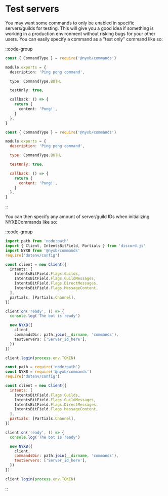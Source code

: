 # Test servers

You may want some commands to only be enabled in specific servers/guilds for testing. This will give you a good idea if something is working in a production environment without risking bugs for your other users.
You can easily specify a command as a "test only" command like so:

::code-group
  ```ts [Typescript]
  const { CommandType } = require('@nyxb/commands')
  
  module.exports = {
    description: 'Ping pong command',

    type: CommandType.BOTH,

    testOnly: true,

    callback: () => {
      return {
        content: 'Pong!',
      }
    },
}
  ```
  ```js [Javascript]
  const { CommandType } = require('@nyxb/commands')
  
  module.exports = {
    description: 'Ping pong command',

    type: CommandType.BOTH,

    testOnly: true,

    callback: () => {
      return {
        content: 'Pong!',
      }
    },
}
  ```
::

You can then specify any amount of server/guild IDs when initializing NYXBCommands like so:

::code-group
  ```ts [Typescript]
  import path from 'node:path'
  import { Client, IntentsBitField, Partials } from 'discord.js'
  import NYXB from '@nyxb/commands'
  require('dotenv/config')
  
  const client = new Client({
    intents: [
      IntentsBitField.Flags.Guilds,
      IntentsBitField.Flags.GuildMessages,
      IntentsBitField.Flags.DirectMessages,
      IntentsBitField.Flags.MessageContent,
    ],
    partials: [Partials.Channel],
})
  
  client.on('ready', () => {
    console.log('The bot is ready')
  
    new NYXB({
      client,
      commandsDir: path.join(__dirname, 'commands'),
      testServers: ['Server_id_here'],
    })
  })
  
  client.login(process.env.TOKEN)
  ```
  ```js [Javascript]
  const path = require('node:path')
  const NYXB = require('@nyxb/commands')
  require('dotenv/config')
  
  const client = new Client({
    intents: [
      IntentsBitField.Flags.Guilds,
      IntentsBitField.Flags.GuildMessages,
      IntentsBitField.Flags.DirectMessages,
      IntentsBitField.Flags.MessageContent,
    ],
    partials: [Partials.Channel],
})
  
  client.on('ready', () => {
    console.log('The bot is ready')
  
    new NYXB({
      client,
      commandsDir: path.join(__dirname, 'commands'),
      testServers: ['Server_id_here'],
    })
  })
  
  client.login(process.env.TOKEN)
  ```
::

